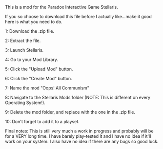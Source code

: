 This is a mod for the Paradox Interactive Game Stellaris.

If you so choose to download this file before I actually like...make it good here is what you need to do.

1: Download the .zip file.

2: Extract the file.

3: Launch Stellaris.

4: Go to your Mod Library.

5: Click the "Upload Mod" button.

6: Click the "Create Mod" button.

7: Name the mod "Oops! All Communism"

8: Navigate to the Stellaris Mods folder (NOTE: This is different on every Operating System!).

9: Delete the mod folder, and replace with the one in the .zip file.

10: Don't forget to add it to a playset.

Final notes: This is still very much a work in progress and probably will be for a VERY long time. I have barely play-tested it and I have no idea if it'll work on your system. I also have no idea if there are any bugs so good luck.
